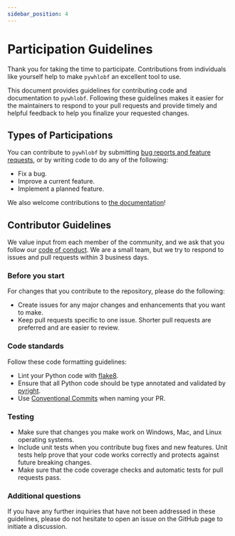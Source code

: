 ```yaml
---
sidebar_position: 4
---
```


# Participation Guidelines

Thank you for taking the time to participate. Contributions from individuals like yourself help to make `pywhlobf` an excellent tool to use.

This document provides guidelines for contributing code and documentation to `pywhlobf`. Following these guidelines makes it easier for the maintainers to respond to your pull requests and provide timely and helpful feedback to help you finalize your requested changes.

## Types of Participations

You can contribute to `pywhlobf` by submitting [bug reports and feature requests](https://github.com/vkit-x/pywhlobf/issues/new/choose), or by writing code to do any of the following:

- Fix a bug.
- Improve a current feature.
- Implement a planned feature.

We also welcome contributions to [the documentation](https://github.com/vkit-x/pywhlobf-website)! 

## Contributor Guidelines

We value input from each member of the community, and we ask that you follow our [code of conduct](https://github.com/vkit-x/pywhlobf/blob/master/CODE_OF_CONDUCT.md). We are a small team, but we try to respond to issues and pull requests within 3 business days. 

### Before you start

For changes that you contribute to the repository, please do the following:

- Create issues for any major changes and enhancements that you want to make. 
- Keep pull requests specific to one issue. Shorter pull requests are preferred and are easier to review. 

### Code standards

Follow these code formatting guidelines:

- Lint your Python code with [flake8](https://flake8.pycqa.org/en/latest/). 
- Ensure that all Python code should be type annotated and validated by [pyright](https://github.com/microsoft/pyright).
- Use [Conventional Commits](https://www.conventionalcommits.org/en/v1.0.0/) when naming your PR.

### Testing

- Make sure that changes you make work on Windows, Mac, and Linux operating systems.
- Include unit tests when you contribute bug fixes and new features. Unit tests help prove that your code works correctly and protects against future breaking changes.
- Make sure that the code coverage checks and automatic tests for pull requests pass. 

### Additional questions

If you have any further inquiries that have not been addressed in these guidelines, please do not hesitate to open an issue on the GitHub page to initiate a discussion.